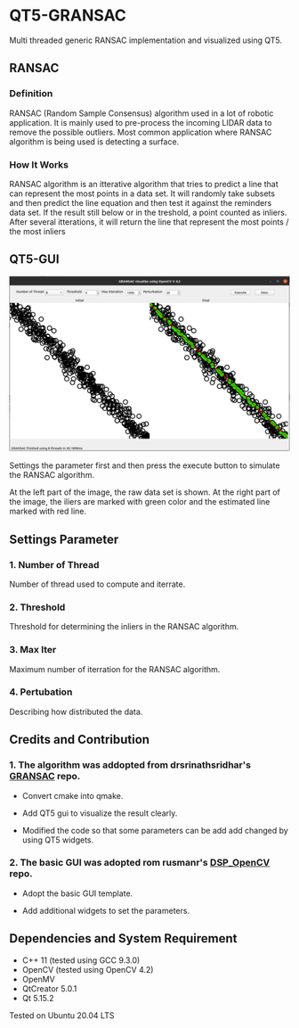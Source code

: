 # QT5-GRANSAC
Multi threaded generic RANSAC implementation and visualized using QT5.



## RANSAC

### Definition
RANSAC (Random Sample Consensus) algorithm used in a lot of robotic application. It is mainly used to pre-process the incoming LIDAR data to remove the possible outliers. Most common application where RANSAC algorithm is being used is detecting a surface.

### How It Works
RANSAC algorithm is an itterative algorithm that tries to predict a line that can represent the most points in a data set.
It will randomly take subsets and then predict the line equation and then test it against the reminders data set.
If the result still below or in the treshold, a point counted as inliers.
After several itterations, it will return the line that represent the most points / the most inliers



## QT5-GUI
![Alt text](https://github.com/mich1342/QT5-GRANSAC/blob/main/ScreeenShoots.png?raw=true "Screenshoots of the gui")

Settings the parameter first and then press the execute button to simulate the RANSAC algorithm.

At the left part of the image, the raw data set is shown. At the right part of the image, the iliers are marked with green color and the estimated line marked with red line.



## Settings Parameter

### 1. Number of Thread
Number of thread used to compute and iterrate.

### 2. Threshold
Threshold for determining the inliers in the RANSAC algorithm.

### 3. Max Iter
Maximum number of iterration for the RANSAC algorithm.

### 4. Pertubation
Describing how distributed the data.



## Credits and Contribution
### 1. The algorithm was addopted from drsrinathsridhar's [GRANSAC](https://github.com/drsrinathsridhar/GRANSAC) repo.
- Convert cmake into qmake.

- Add QT5 gui to visualize the result clearly.

- Modified the code so that some parameters can be add add changed by using QT5 widgets.

### 2. The basic GUI was adopted rom rusmanr's [DSP_OpenCV](https://github.com/rusmanr/DSP-OpenCV) repo.
- Adopt the basic GUI template.

- Add additional widgets to set the parameters.



## Dependencies and System Requirement
- C++ 11 (tested using GCC 9.3.0)
- OpenCV (tested using OpenCV 4.2)
- OpenMV 
- QtCreator 5.0.1
- Qt 5.15.2

Tested on Ubuntu 20.04 LTS
